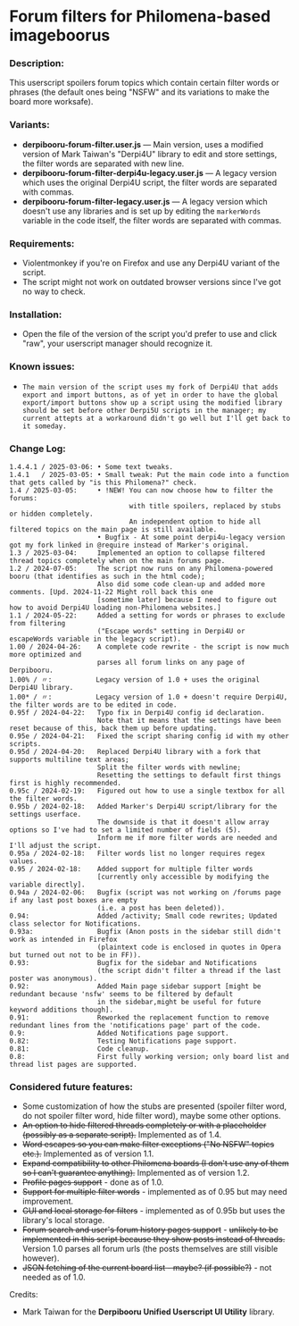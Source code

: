 # Forum filters for Philomena-based imageboorus

### Description:
This userscript spoilers forum topics which contain certain filter words or phrases (the default ones being "NSFW" and its variations to make the board more worksafe).

### Variants:

- **derpibooru-forum-filter.user.js** — Main version, uses a modified version of Mark Taiwan's "Derpi4U" library to edit and store settings, the filter words are separated with new line.
- **derpibooru-forum-filter-derpi4u-legacy.user.js** — A legacy version which uses the original Derpi4U script, the filter words are separated with commas.
- **derpibooru-forum-filter-legacy.user.js** — A legacy version which doesn't use any libraries and is set up by editing the `markerWords` variable in the code itself, the filter words are separated with commas.

### Requirements:
- Violentmonkey if you're on Firefox and use any Derpi4U variant of the script.
- The script might not work on outdated browser versions since I've got no way to check.

### Installation:

- Open the file of the version of the script you'd prefer to use and click "raw", your userscript manager should recognize it.

### Known issues:

- `The main version of the script uses my fork of Derpi4U that adds export and import buttons, as of yet in order to have the global export/import buttons show up a script using the modified library should be set before other Derpi5U scripts in the manager; my current attepts at a workaround didn't go well but I'll get back to it someday.`

### Change Log:
```
1.4.4.1 / 2025-03-06: • Some text tweaks.
1.4.1   / 2025-03-05: • Small tweak: Put the main code into a function that gets called by "is this Philomena?" check.
1.4 / 2025-03-05:     • !NEW! You can now choose how to filter the forums:
                              with title spoilers, replaced by stubs or hidden completely.
                              An independent option to hide all filtered topics on the main page is still available.
                      • Bugfix - At some point derpi4u-legacy version got my fork linked in @require instead of Marker's original.
1.3 / 2025-03-04:     Implemented an option to collapse filtered thread topics completely when on the main forums page.
1.2 / 2024-07-05:     The script now runs on any Philomena-powered booru (that identifies as such in the html code);
                      Also did some code clean-up and added more comments. [Upd. 2024-11-22 Might roll back this one
                      [sometime later] because I need to figure out how to avoid Derpi4U loading non-Philomena websites.]
1.1 / 2024-05-22:     Added a setting for words or phrases to exclude from filtering
                      ("Escape words" setting in Derpi4U or escapeWords variable in the legacy script).
1.00 / 2024-04-26:    A complete code rewrite - the script is now much more optimized and
                      parses all forum links on any page of Derpibooru.
1.00% / 〃:           Legacy version of 1.0 + uses the original Derpi4U library.
1.00* / 〃:           Legacy version of 1.0 + doesn't require Derpi4U, the filter words are to be edited in code.
0.95f / 2024-04-22:   Typo fix in Derpi4U config id declaration.
                      Note that it means that the settings have been reset because of this, back them up before updating.
0.95e / 2024-04-21:   Fixed the script sharing config id with my other scripts.
0.95d / 2024-04-20:   Replaced Derpi4U library with a fork that supports multiline text areas;
                      Split the filter words with newline;
                      Resetting the settings to default first things first is highly recommended.
0.95c / 2024-02-19:   Figured out how to use a single textbox for all the filter words.
0.95b / 2024-02-18:   Added Marker's Derpi4U script/library for the settings userface.
                      The downside is that it doesn't allow array options so I've had to set a limited number of fields (5).
                      Inform me if more filter words are needed and I'll adjust the script.
0.95a / 2024-02-18:   Filter words list no longer requires regex values.
0.95 / 2024-02-18:    Added support for multiple filter words
                      [currently only accessible by modifying the variable directly].
0.94a / 2024-02-06:   Bugfix (script was not working on /forums page if any last post boxes are empty
                      (i.e. a post has been deleted)).
0.94:                 Added /activity; Small code rewrites; Updated class selector for Notifications.
0.93a:                Bugfix (Anon posts in the sidebar still didn't work as intended in Firefox
                      (plaintext code is enclosed in quotes in Opera but turned out not to be in FF)).
0.93:                 Bugfix for the sidebar and Notifications
                      (the script didn't filter a thread if the last poster was anonymous).
0.92:                 Added Main page sidebar support [might be redundant because 'nsfw' seems to be filtered by default
                      in the sidebar,might be useful for future keyword additions though].
0.91:                 Reworked the replacement function to remove redundant lines from the 'notifications page' part of the code.
0.9:                  Added Notifications page support.
0.82:                 Testing Notifications page support.
0.81:                 Code cleanup.
0.8:                  First fully working version; only board list and thread list pages are supported.
```

### Considered future features:
- Some customization of how the stubs are presented (spoiler filter word, do not spoiler filter word, hide filter word), maybe some other options.
- ~~An option to hide filtered threads completely or with a placeholder (possibly as a separate script).~~ Implemented as of 1.4.
- ~~Word escapes so you can make filter exceptions ("No NSFW" topics etc.).~~ Implemented as of version 1.1.
- ~~Expand compatibility to other Philomena boards (I don't use any of them so I can't guarantee anything).~~ Implemented as of version 1.2.
- ~~Profile pages support~~ - done as of 1.0.
- ~~Support for multiple filter words~~ - implemented as of 0.95 but may need improvement.
- ~~GUI and local storage for filters~~ - implemented as of 0.95b but uses the library's local storage.
- ~~Forum search and user's forum history pages support~~ - ~~unlikely to be implemented in this script because they show posts instead of threads.~~ Version 1.0 parses all forum urls (the posts themselves are still visible however).
- ~~JSON fetching of the current board list - maybe? (if possible?)~~ - not needed as of 1.0.

Credits:
- Mark Taiwan for the **Derpibooru Unified Userscript UI Utility** library.
